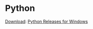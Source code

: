 # Python

[Download](https://www.python.org/downloads/): [Python Releases for Windows](https://www.python.org/downloads/windows/)
